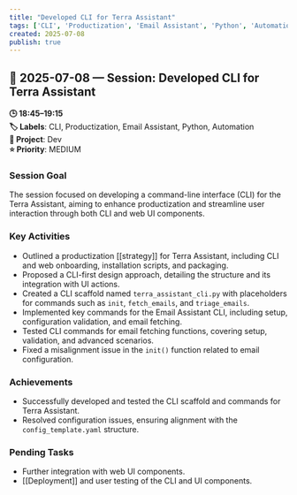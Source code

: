```yaml
---
title: "Developed CLI for Terra Assistant"
tags: ['CLI', 'Productization', 'Email Assistant', 'Python', 'Automation']
created: 2025-07-08
publish: true
---
```


## 📅 2025-07-08 — Session: Developed CLI for Terra Assistant

**🕒 18:45–19:15**  
**🏷️ Labels**: CLI, Productization, Email Assistant, Python, Automation  
**📂 Project**: Dev  
**⭐ Priority**: MEDIUM  


### Session Goal
The session focused on developing a command-line interface (CLI) for the Terra Assistant, aiming to enhance productization and streamline user interaction through both CLI and web UI components.

### Key Activities
- Outlined a productization [[strategy]] for Terra Assistant, including CLI and web onboarding, installation scripts, and packaging.
- Proposed a CLI-first design approach, detailing the structure and its integration with UI actions.
- Created a CLI scaffold named `terra_assistant_cli.py` with placeholders for commands such as `init`, `fetch_emails`, and `triage_emails`.
- Implemented key commands for the Email Assistant CLI, including setup, configuration validation, and email fetching.
- Tested CLI commands for email fetching functions, covering setup, validation, and advanced scenarios.
- Fixed a misalignment issue in the `init()` function related to email configuration.

### Achievements
- Successfully developed and tested the CLI scaffold and commands for Terra Assistant.
- Resolved configuration issues, ensuring alignment with the `config_template.yaml` structure.

### Pending Tasks
- Further integration with web UI components.
- [[Deployment]] and user testing of the CLI and UI components.
